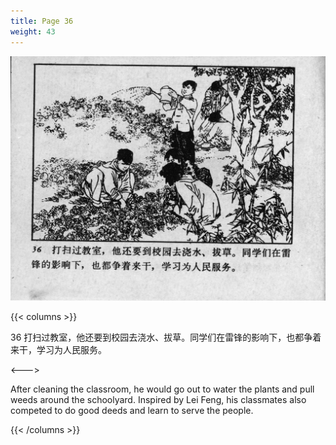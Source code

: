 ```yaml
---
title: Page 36
weight: 43
---
```


![leifeng page](./../../images/leifeng/seifert0522_lf_0044_0.jpg)

{{< columns >}}

36 打扫过教室，他还要到校园去浇水、拔草。同学们在雷锋的影响下，也都争着来干，学习为人民服务。

<--->

After cleaning the classroom, he would go out to water the plants and pull weeds around the schoolyard. Inspired by Lei Feng, his classmates also competed to do good deeds and learn to serve the people.

{{< /columns >}}
